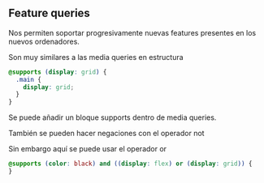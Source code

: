 ## Feature queries

Nos permiten soportar progresivamente nuevas features presentes en los nuevos ordenadores.

Son muy similares a las media queries en estructura

```css
@supports (display: grid) {
  .main {
    display: grid;
  }
}
```

Se puede añadir un bloque supports dentro de media queries.

También se pueden hacer negaciones con el operador not

Sin embargo aquí se puede usar el operador or

```css
@supports (color: black) and ((display: flex) or (display: grid)) {
}
```
